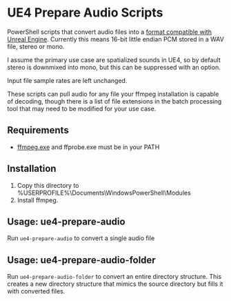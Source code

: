 # UE4 Prepare Audio Scripts

PowerShell scripts that convert audio files into a
[format compatible with Unreal Engine](https://docs.unrealengine.com/en-US/Engine/Audio/WAV).
Currently this means 16-bit little endian PCM stored in a WAV file, stereo or mono.

I assume the primary use case are spatialized sounds in UE4, so by default stereo
is downmixed into mono, but this can be suppressed with an option.

Input file sample rates are left unchanged.

These scripts can pull audio for any file your ffmpeg installation is capable of
decoding, though there is a list of file extensions in the batch processing
tool that may need to be modified for your use case.

## Requirements

- [ffmpeg.exe](https://ffmpeg.org/) and ffprobe.exe must be in your PATH

## Installation

  1. Copy this directory to %USERPROFILE%\Documents\WindowsPowerShell\Modules
  2. Install ffmpeg.

## Usage: ue4-prepare-audio

Run `ue4-prepare-audio` to convert a single audio file 

## Usage: ue4-prepare-audio-folder

Run `ue4-prepare-audio-folder` to convert an entire directory structure. This creates a new directory
structure that mimics the source directory but fills it with converted files.
